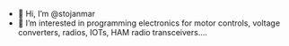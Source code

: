 - 👋 Hi, I’m @stojanmar
- 👀 I’m interested in programming electronics for motor controls, voltage converters, radios, IOTs, HAM radio transceivers....


<!---
stojanmar/stojanmar is a ✨ special ✨ repository because its `README.md` (this file) appears on your GitHub profile.
You can click the Preview link to take a look at your changes.
--->
